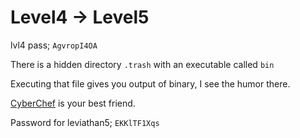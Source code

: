 # Level4 -> Level5

lvl4 pass; `AgvropI4OA`

There is a hidden directory `.trash` with an executable called `bin`

Executing that file gives you output of binary, I see the humor there.

[CyberChef](https://gchq.github.io/CyberChef) is your best friend.

Password for leviathan5; `EKKlTF1Xqs`
